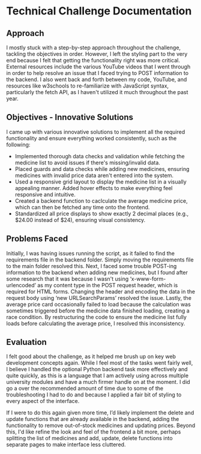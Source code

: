 # Technical Challenge Documentation

## Approach
I mostly stuck with a step-by-step approach throughout the challenge, tackling the objectives in order. However, I left the styling part to the very end because I felt that getting the functionality right was more critical. External resources include the various YouTube videos that I went through in order to help resolve an issue that I faced trying to POST information to the backend. I also went back and forth between my code, YouTube, and resources like w3schools to re-familiarize with JavaScript syntax, particularly the fetch API, as I haven't utilized it much throughout the past year.

## Objectives - Innovative Solutions

I came up with various innovative solutions to implement all the required functionality and ensure everything worked consistently, such as the following:

* Implemented thorough data checks and validation while fetching the medicine list to avoid issues if there's missing/invalid data.
* Placed guards and data checks while adding new medicines, ensuring medicines with invalid price data aren't entered into the system.
* Used a responsive grid layout to display the medicine list in a visually appealing manner. Added hover effects to make everything feel responsive and intuitive.
* Created a backend function to caclculate the average medicine price, which can then be fetched any time onto the frontend.
* Standardized all price displays to show exactly 2 decimal places (e.g., $24.00 instead of $24), ensuring visual consistency.


## Problems Faced

Initially, I was having issues running the script, as it failed to find the requirements file in the backend folder. Simply moving the requirements file to the main folder resolved this. Next, I faced some trouble POST-ing information to the backend when adding new medicines, but I found after some research that it was because I wasn't using ‘x-www-form-urlencoded’ as my content type in the POST request header, which is required for HTML forms. Changing the header and encoding the data in the request body using ‘new URLSearchParams’ resolved the issue. Lastly, the average price card occasionally failed to load because the calculation was sometimes triggered before the medicine data finished loading, creating a race condition. By restructuring the code to ensure the medicine list fully loads before calculating the average price, I resolved this inconsistency.


## Evaluation
I felt good about the challenge, as it helped me brush up on key web development concepts again. While I feel most of the tasks went fairly well, I believe I handled the optional Python backend task more effectively and quite quickly, as this is a language that I am actively using across multiple university modules and have a much firmer handle on at the moment.  I did go a over the recommended amount of time due to some of the troubleshooting I had to do and because I applied a fair bit of styling to every aspect of the interface.

If I were to do this again given more time, I’d likely implement the delete and update functions that are already available in the backend, adding the functionality to remove out-of-stock medicines and updating prices. Beyond this, I'd like refine the look and feel of the frontend a bit more, perhaps splitting the list of medicines and add, update, delete functions into separate pages to make interface less cluttered.